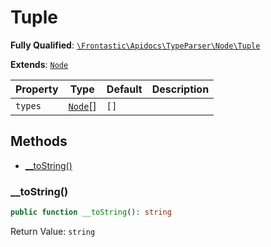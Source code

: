 #  Tuple

**Fully Qualified**: [`\Frontastic\Apidocs\TypeParser\Node\Tuple`](../../../../src/php/TypeParser/Node/Tuple.php)

**Extends**: [`Node`](../Node.md)

Property|Type|Default|Description
--------|----|-------|-----------
`types`|[`Node`](../Node.md)[]|`[]`|

## Methods

* [__toString()](#__tostring)

### __toString()

```php
public function __toString(): string
```

Return Value: `string`

